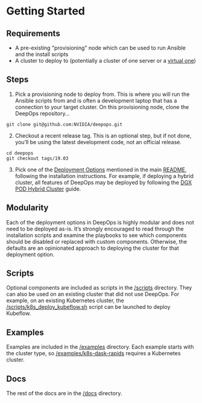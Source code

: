 Getting Started
===

## Requirements

* A pre-existing "provisioning" node which can be used to run Ansible and the install scripts
* A cluster to deploy to (potentially a cluster of one server or a [virtual one](/virtual/README.md))

## Steps

1. Pick a provisioning node to deploy from. This is where you will run the Ansible scripts from and is often a development laptop that has a connection to your target cluster. On this provisioning node, clone the DeepOps repository...

```
git clone git@github.com:NVIDIA/deepops.git
```

2. Checkout a recent release tag. This is an optional step, but if not done, you’ll be using the latest development code, not an official release.

```
cd deepops
git checkout tags/19.03
```

3. Pick one of the [Deployment Options](/README.md#deployment-options) mentioned in the main [README](/README.md), following the installation instructions. For example, if deploying a hybrid cluster, all features of DeepOps may be deployed by following the [DGX POD Hybrid Cluster](dgx-pod.md) guide.

## Modularity

Each of the deployment options in DeepOps is highly modular and does not need to be deployed as-is. It’s strongly encouraged to read through the installation scripts and examine the playbooks to see which components should be disabled or replaced with custom components. Otherwise, the defaults are an opinionated approach to deploying the cluster for that deployment option.

## Scripts

Optional components are included as scripts in the [/scripts](/scripts) directory. They can also be used on an existing cluster that did not use DeepOps. For example, on an existing Kubernetes cluster, the [/scripts/k8s_deploy_kubeflow.sh](/scripts/k8s_deploy_kubeflow.sh) script can be launched to deploy Kubeflow.

## Examples

Examples are included in the [/examples](/examples) directory. Each example starts with the cluster type, so [/examples/k8s-dask-rapids](/examples/k8s-dask-rapids) requires a Kubernetes cluster.

## Docs

The rest of the docs are in the [/docs](/docs) directory.
